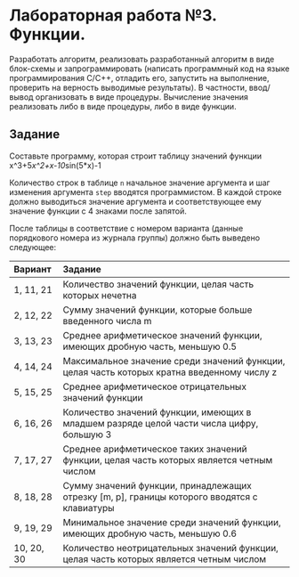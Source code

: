 # Лабораторная работа №3. Функции.

Разработать алгоритм, реализовать разработанный алгоритм в виде блок-схемы и запрограммировать (написать программный код на языке программирования С/С++, отладить его, запустить на выполнение, проверить на верность выводимые результаты). В частности, ввод/вывод организовать в виде процедуры. Вычисление значения реализовать либо в виде процедуры, либо в виде функции.

## Задание

Составьте программу, которая строит  таблицу значений  функции x^3+5*x^2+x-10*sin(5*x)-1

Количество строк в таблице `n` начальное значение аргумента и шаг изменения аргумента `step` вводятся программистом.  В каждой строке должно выво­диться значение аргумента и соответствующее ему значение функции с 4 знаками после запятой.

После таблицы в соответствие с номером варианта (данные порядкового номера из журнала группы) должно быть выведено следующее:

|Вариант|Задание|
|:---|:---|
|1, 11, 21|Количество значений функции, целая часть которых нечетна|
|2, 12, 22|Сумму значений функции, которые больше введенного числа m|
|3, 13, 23|Среднее арифметическое значений функции, имеющих дробную часть, меньшую 0.5|
|4, 14, 24|Максимальное значение среди значений функции,  целая часть которых кратна введенному числу z|
|5, 15, 25|Среднее арифметическое отрицательных значений функции|
|6, 16, 26|Количество значений функции,  имеющих в младшем разряде целой части числа цифру, большую 3|
|7, 17, 27|Среднее арифметическое таких значений функции, целая часть которых является четным числом|
|8, 18, 28|Сумму значений функции, принадлежащих отрезку  [m, p], границы кото­рого вводятся с клавиатуры|
|9, 19, 29|Минимальное значение среди значений функции,  имеющих дробную часть,  меньшую 0.6|
|10, 20, 30|Количество неотрицательных значений функции,  целая часть которых является четным числом|


